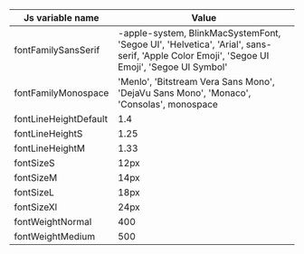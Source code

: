 <!--

   Do not edit directly
   Generated by style-dictionary on Mon Jun 29 2020 12:33:19 GMT-0400 (Eastern Daylight Time)

-->

| Js variable name      | Value                                                                                                                                     |
| --------------------- | ----------------------------------------------------------------------------------------------------------------------------------------- |
| fontFamilySansSerif   | -apple-system, BlinkMacSystemFont, 'Segoe UI', 'Helvetica', 'Arial', sans-serif, 'Apple Color Emoji', 'Segoe UI Emoji', 'Segoe UI Symbol' |
| fontFamilyMonospace   | 'Menlo', 'Bitstream Vera Sans Mono', 'DejaVu Sans Mono', 'Monaco', 'Consolas', monospace                                                  |
| fontLineHeightDefault | 1.4                                                                                                                                       |
| fontLineHeightS       | 1.25                                                                                                                                      |
| fontLineHeightM       | 1.33                                                                                                                                      |
| fontSizeS             | 12px                                                                                                                                      |
| fontSizeM             | 14px                                                                                                                                      |
| fontSizeL             | 18px                                                                                                                                      |
| fontSizeXl            | 24px                                                                                                                                      |
| fontWeightNormal      | 400                                                                                                                                       |
| fontWeightMedium      | 500                                                                                                                                       |

